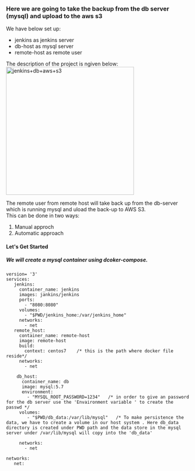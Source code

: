 ### Here we are going to take the backup from the db server (mysql) and upload to the aws s3 


We have below set up:
- jenkins as jenkins server
- db-host as mysql server
- remote-host as remote user


The description of the project is ngiven below:\
<img width="350" alt="jenkins+db+aws+s3" src="https://user-images.githubusercontent.com/68118215/115134523-7e218d80-a02e-11eb-8fad-aee900da25a5.png">

The remote user from remote host will take back up from the db-server which is running mysql and uload the back-up to AWS S3.\
This can be done in two ways:
1. Manual approch
2. Automatic approach


#### Let's Get Started

##### We will create a mysql container using dcoker-compose.

```
version= '3'
services:
   jenkins:
     container_name: jenkins
     images: jankins/jenkins
     ports:
       - "8080:8080"
     volumes:
       - "$PWD/jenkins_home:/var/jenkins_home"
     networks:
       - net
   remote_host:
     container_name: remote-host
     image: remote-host
     build:
       context: centos7    /* this is the path where docker file reside*/
     networks:
       - net 
     
    db_host:
      container_name: db
      image: mysql:5.7
      environment:
        - "MYSQL_ROOT_PASSWORD=1234"   /* in order to give an password for the db server use the 'Envaironment variable ' to create the passwd */
     volumes:
        - "$PWD/db_data:/var/lib/mysql"   /* To make persistence the data, we have to create a volume in our host system . Here db_data directory is created under PWD path and the data store in the mysql server under /var/lib/mysql will copy into the 'db_data'
     
     networks:
       - net
    
networks:
   net:
   
   
   
```
